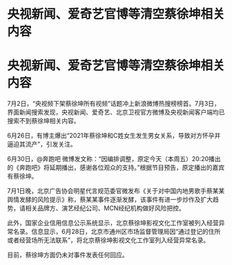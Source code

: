 # 央视新闻、爱奇艺官博等清空蔡徐坤相关内容

# 央视新闻、爱奇艺官博等清空蔡徐坤相关内容

7月2日，“央视频下架蔡徐坤所有视频”话题冲上新浪微博热搜榜榜首。7月3日，界面新闻搜索发现，央视新闻、爱奇艺、北京卫视官方微博及央视新闻客户端均已搜索不到蔡徐坤相关内容。

6月26日，有博主爆出“2021年蔡徐坤和C姓女生发生男女关系，导致对方怀孕并逼迫其流产”，引发关注。

6月30日，@奔跑吧
微博发文称：“因编排调整，原定今天（本周五）20:20播出的《奔跑吧》将延期播出，感谢各位观众的支持。”根据节目预告，原定播出的嘉宾有蔡徐坤。

7月1日晚，北京广告协会明星代言规范委官微发布《关于对中国内地男歌手蔡某某舆情发酵的风险提示》称，蔡某某事件逐渐发酵，该事件有进一步炒作及扩大趋势，请相关品牌方、演艺经纪公司、MCN经纪机构做好风险把控。

此外，国家企业信用信息公示系统显示，北京蔡徐坤影视文化工作室被列入经营异常名录。信息显示，6月28日，北京市通州区市场监督管理局因“通过登记的住所或者经营场所无法联系”，将北京蔡徐坤影视文化工作室列入经营异常名录。

目前，蔡徐坤方面仍未对事件发表任何回应。

